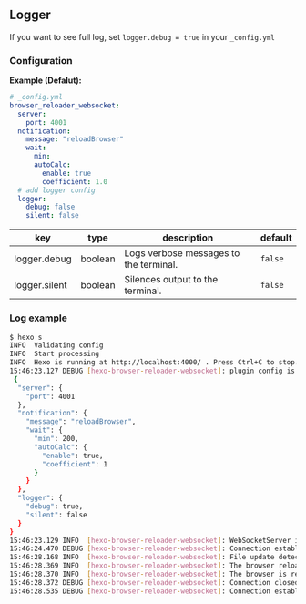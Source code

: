 ## Logger

If you want to see full log, set `logger.debug = true` in your `_config.yml`

### Configuration

**Example (Defalut):**

```yaml
# _config.yml
browser_reloader_websocket:
  server:
    port: 4001
  notification:
    message: "reloadBrowser"
    wait:
      min:
      autoCalc:
        enable: true
        coefficient: 1.0
  # add logger config
  logger:
    debug: false
    silent: false
```

| key | type | description | default |
|---|---|---|---|
| logger.debug | boolean | Logs verbose messages to the terminal. | `false` |
| logger.silent | boolean | Silences output to the terminal. | `false` |

### Log example

```sh
$ hexo s
INFO  Validating config
INFO  Start processing
INFO  Hexo is running at http://localhost:4000/ . Press Ctrl+C to stop.
15:46:23.127 DEBUG [hexo-browser-reloader-websocket]: plugin config is:
 {
  "server": {
    "port": 4001
  },
  "notification": {
    "message": "reloadBrowser",
    "wait": {
      "min": 200,
      "autoCalc": {
        "enable": true,
        "coefficient": 1
      }
    }
  },
  "logger": {
    "debug": true,
    "silent": false
  }
}
15:46:23.129 INFO  [hexo-browser-reloader-websocket]: WebSocketServer is ready.
15:46:24.470 DEBUG [hexo-browser-reloader-websocket]: Connection established from /2024/04/05/post3/
15:46:28.168 INFO  [hexo-browser-reloader-websocket]: File update detected. File name is: _posts/post3.md
15:46:28.369 INFO  [hexo-browser-reloader-websocket]: The browser reloading will start in 200 ms.
15:46:28.370 INFO  [hexo-browser-reloader-websocket]: The browser is reloading. Please wait for the reload. This may take a little longer...
15:46:28.372 DEBUG [hexo-browser-reloader-websocket]: Connection closed
15:46:28.535 DEBUG [hexo-browser-reloader-websocket]: Connection established from /2024/04/05/post3/
```
